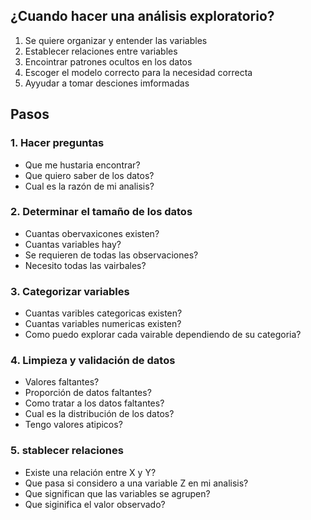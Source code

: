 ## ¿Cuando hacer una análisis exploratorio?
1. Se quiere organizar y entender las variables
2. Establecer relaciones entre variables
3. Encointrar patrones ocultos en los datos
4. Escoger el modelo correcto para la necesidad correcta
5. Ayyudar a tomar desciones imformadas
## Pasos
### 1. Hacer preguntas
- Que me hustaria encontrar?
- Que quiero saber de los datos?
- Cual es la razón de mi analisis?
### 2. Determinar el tamaño de los datos
- Cuantas obervaxicones existen?
- Cuantas variables hay?
- Se requieren de todas las observaciones?
- Necesito todas las vairbales?
### 3. Categorizar variables
- Cuantas varibles categoricas existen?
- Cuantas variables numericas existen?
- Como puedo explorar cada vairable dependiendo de su categoria?
### 4. Limpieza y validación de datos
- Valores faltantes?
- Proporción de datos faltantes?
- Como tratar a los datos faltantes?
- Cual es la distribución de los datos?
- Tengo valores atipicos?
### 5. stablecer relaciones
- Existe una relación entre X y Y?
- Que pasa si considero a una variable Z en mi analisis?
- Que significan que las variables se agrupen?
- Que siginifica el valor observado?